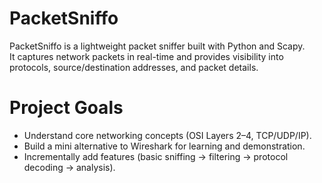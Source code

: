 # PacketSniffo

PacketSniffo is a lightweight packet sniffer built with Python and Scapy.  
It captures network packets in real-time and provides visibility into protocols, source/destination addresses, and packet details.

# Project Goals

- Understand core networking concepts (OSI Layers 2–4, TCP/UDP/IP).
- Build a mini alternative to Wireshark for learning and demonstration.
- Incrementally add features (basic sniffing → filtering → protocol decoding → analysis).